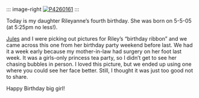 ::: image-right
[![P4260161](http://s3.amazonaws.com/devhawk_images/WindowsLiveWriter/HappyBirthdayRiley_11F3F/P4260161_thumb.jpg "P4260161")](http://s3.amazonaws.com/devhawk_images/WindowsLiveWriter/HappyBirthdayRiley_11F3F/P4260161.jpg) 
:::

Today is my daughter Rileyanne’s fourth birthday. She was born on 5-5-05 (at
5:25pm no less!).

[Jules](http://techiewife.spaces.live.com/) and I were picking out
pictures for Riley’s “birthday ribbon” and we came across this one from
her birthday party weekend before last. We had it a week early because
my mother-in-law had surgery on her foot last week. It was a girls-only
princess tea party, so I didn’t get to see her chasing bubbles in
person. I loved this picture, but we ended up using one where you could
see her face better. Still, I thought it was just too good not to share.

Happy Birthday big girl!
